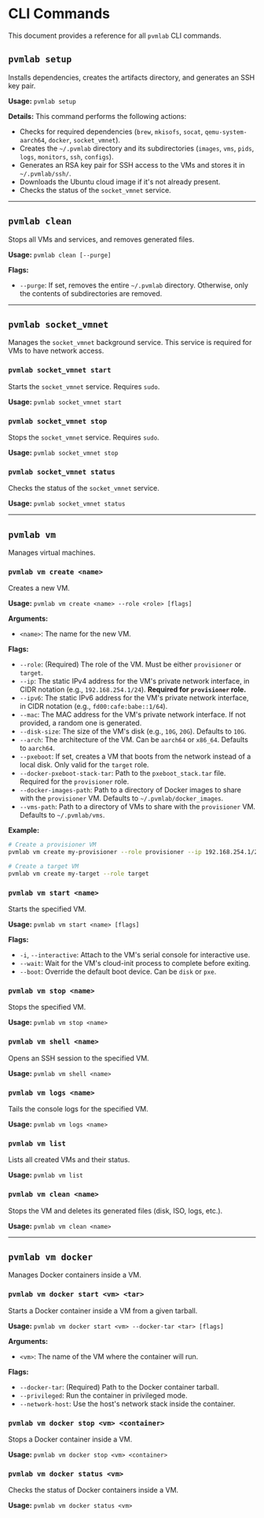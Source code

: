 # CLI Commands

This document provides a reference for all `pvmlab` CLI commands.

## `pvmlab setup`

Installs dependencies, creates the artifacts directory, and generates an SSH key pair.

**Usage:**
`pvmlab setup`

**Details:**
This command performs the following actions:
- Checks for required dependencies (`brew`, `mkisofs`, `socat`, `qemu-system-aarch64`, `docker`, `socket_vmnet`).
- Creates the `~/.pvmlab` directory and its subdirectories (`images`, `vms`, `pids`, `logs`, `monitors`, `ssh`, `configs`).
- Generates an RSA key pair for SSH access to the VMs and stores it in `~/.pvmlab/ssh/`.
- Downloads the Ubuntu cloud image if it's not already present.
- Checks the status of the `socket_vmnet` service.

---

## `pvmlab clean`

Stops all VMs and services, and removes generated files.

**Usage:**
`pvmlab clean [--purge]`

**Flags:**
- `--purge`: If set, removes the entire `~/.pvmlab` directory. Otherwise, only the contents of subdirectories are removed.

---

## `pvmlab socket_vmnet`

Manages the `socket_vmnet` background service. This service is required for VMs to have network access.

### `pvmlab socket_vmnet start`

Starts the `socket_vmnet` service. Requires `sudo`.

**Usage:**
`pvmlab socket_vmnet start`

### `pvmlab socket_vmnet stop`

Stops the `socket_vmnet` service. Requires `sudo`.

**Usage:**
`pvmlab socket_vmnet stop`

### `pvmlab socket_vmnet status`

Checks the status of the `socket_vmnet` service.

**Usage:**
`pvmlab socket_vmnet status`

---

## `pvmlab vm`

Manages virtual machines.

### `pvmlab vm create <name>`

Creates a new VM.

**Usage:**
`pvmlab vm create <name> --role <role> [flags]`

**Arguments:**
- `<name>`: The name for the new VM.

**Flags:**
- `--role`: (Required) The role of the VM. Must be either `provisioner` or `target`.
- `--ip`: The static IPv4 address for the VM's private network interface, in CIDR notation (e.g., `192.168.254.1/24`). **Required for `provisioner` role.**
- `--ipv6`: The static IPv6 address for the VM's private network interface, in CIDR notation (e.g., `fd00:cafe:babe::1/64`).
- `--mac`: The MAC address for the VM's private network interface. If not provided, a random one is generated.
- `--disk-size`: The size of the VM's disk (e.g., `10G`, `20G`). Defaults to `10G`.
- `--arch`: The architecture of the VM. Can be `aarch64` or `x86_64`. Defaults to `aarch64`.
- `--pxeboot`: If set, creates a VM that boots from the network instead of a local disk. Only valid for the `target` role.
- `--docker-pxeboot-stack-tar`: Path to the `pxeboot_stack.tar` file. Required for the `provisioner` role.
- `--docker-images-path`: Path to a directory of Docker images to share with the `provisioner` VM. Defaults to `~/.pvmlab/docker_images`.
- `--vms-path`: Path to a directory of VMs to share with the `provisioner` VM. Defaults to `~/.pvmlab/vms`.

**Example:**
```bash
# Create a provisioner VM
pvmlab vm create my-provisioner --role provisioner --ip 192.168.254.1/24 --docker-pxeboot-stack-tar ./pxeboot_stack.tar

# Create a target VM
pvmlab vm create my-target --role target
```

### `pvmlab vm start <name>`

Starts the specified VM.

**Usage:**
`pvmlab vm start <name> [flags]`

**Flags:**
- `-i`, `--interactive`: Attach to the VM's serial console for interactive use.
- `--wait`: Wait for the VM's cloud-init process to complete before exiting.
- `--boot`: Override the default boot device. Can be `disk` or `pxe`.

### `pvmlab vm stop <name>`

Stops the specified VM.

**Usage:**
`pvmlab vm stop <name>`

### `pvmlab vm shell <name>`

Opens an SSH session to the specified VM.

**Usage:**
`pvmlab vm shell <name>`

### `pvmlab vm logs <name>`

Tails the console logs for the specified VM.

**Usage:**
`pvmlab vm logs <name>`

### `pvmlab vm list`

Lists all created VMs and their status.

**Usage:**
`pvmlab vm list`

### `pvmlab vm clean <name>`

Stops the VM and deletes its generated files (disk, ISO, logs, etc.).

**Usage:**
`pvmlab vm clean <name>`

---

## `pvmlab vm docker`

Manages Docker containers inside a VM.

### `pvmlab vm docker start <vm> <tar>`

Starts a Docker container inside a VM from a given tarball.

**Usage:**
`pvmlab vm docker start <vm> --docker-tar <tar> [flags]`

**Arguments:**
- `<vm>`: The name of the VM where the container will run.

**Flags:**
- `--docker-tar`: (Required) Path to the Docker container tarball.
- `--privileged`: Run the container in privileged mode.
- `--network-host`: Use the host's network stack inside the container.

### `pvmlab vm docker stop <vm> <container>`

Stops a Docker container inside a VM.

**Usage:**
`pvmlab vm docker stop <vm> <container>`

### `pvmlab vm docker status <vm>`

Checks the status of Docker containers inside a VM.

**Usage:**
`pvmlab vm docker status <vm>`